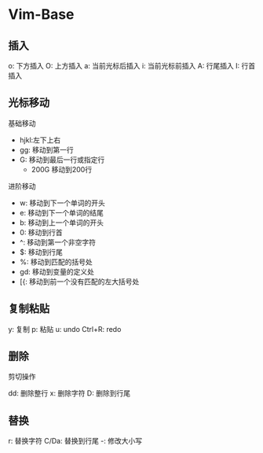 # Vim-Base

## 插入

o: 下方插入
O: 上方插入
a: 当前光标后插入
i: 当前光标前插入
A: 行尾插入
I: 行首插入

## 光标移动

基础移动
   - hjkl:左下上右
   - gg: 移动到第一行
   - G: 移动到最后一行或指定行
      - 200G 移动到200行 

进阶移动
   - w: 移动到下一个单词的开头
   - e: 移动到下一个单词的结尾
   - b: 移动到上一个单词的开头
   - 0: 移动到行首
   - ^: 移动到第一个非空字符
   - $: 移动到行尾
   - %: 移动到匹配的括号处
   - gd: 移动到变量的定义处
   - [{: 移动到前一个没有匹配的左大括号处

## 复制粘贴

y: 复制
p: 粘贴
u: undo
Ctrl+R: redo

## 删除

剪切操作

dd: 删除整行
x: 删除字符
D: 删除到行尾

## 替换

r: 替换字符
C/Da: 替换到行尾
-: 修改大小写